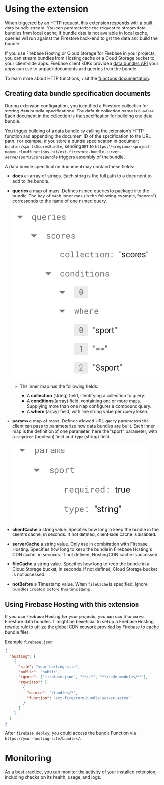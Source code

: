 # Using the extension
When triggered by an HTTP request, this extension responds with a built data bundle stream.
You can parameterize the request to stream data bundles from local cache; if bundle data is
not available in local cache, queries will run against the Firestore back-end to get the
data and build the bundle.

If you use Firebase Hosting or Cloud Storage for Firebase in your projects, you can stream
bundles from Hosting cache or a Cloud Storage bucket to your client-side apps. Firebase client
SDKs provide a [data bundles API](https://firebase.google.com/docs/firestore/bundles)
your apps can use to unpack documents and queries from the bundle.

To learn more about HTTP functions, visit the [functions documentation](https://firebase.google.com/docs/functions/http-events).


## Creating data bundle specification documents

During extension configuration, you identified a Firestore collection for storing data bundle specifications.
The default collection name is `bundles`.  Each document in the collection is the specification for building one data bundle.

You trigger building of a data bundle by calling the extension’s HTTP function and appending the document ID of the specification
to the URL path. For example, if you store a bundle specification in document `bundles/sportsScoresBundle`, sending `GET` to
`https://<region>-<project-name>.cloudfunctions.net/ext-firestore-bundle-server-serve/sportsScoresBundle` triggers assembly of
the bundle.

A data bundle specification document may contain these fields:

- **docs** an array of strings. Each string is the full path to a document to add to the bundle.
- **queries** a map of maps. Defines named queries to package into the bundle. The key of each inner map (in the following example, “scores”) corresponds to the name of one named query.
    
    ![Queries Example](queries-example.png)

    - The inner map has the following fields:

      - A **collection** (string) field, identifying a collection to query. 
      - A **conditions** (array) field, containing one or more maps. Supplying more than one map configures a compound query.
      - A **where** (array) field, with one string value per query token.

- **params** a map of maps. Defines allowed URL query parameters the client can pass to parameterize how data bundles are built. Each inner map is the definition of one parameter, here the “sport” parameter, with a `required` (boolean) field and `type` (string) field.
  
  ![Params Example](params-example.png)
  
- **clientCache** a string value. Specifies how long to keep the bundle in the client's cache, in seconds. If not defined, client-side cache is disabled.
- **serverCache** a string value. Only use in combination with Firebase Hosting. Specifies how long to keep the bundle in Firebase Hosting's CDN cache, in seconds.  If not defined, Hosting CDN cache is accessed.
- **fileCache** a string value. Specifies how long to keep the bundle in a Cloud Storage bucket, in seconds. If not defined, Cloud Storage bucket is not accessed.
- **notBefore** a Timestamp value. When `fileCache` is specified, ignore bundles created before this timestamp.

## Using Firebase Hosting with this extension

If you use Firebase Hosting for your projects, you can use it to serve Firestore data bundles.
It might be beneficial to set up a Firebase Hosting [rewrite rule](https://firebase.google.com/docs/hosting/full-config#rewrites)
to utilize the global CDN network provided by Firebase to cache bundle files.

Example `firebase.json`:

```json
{
  "hosting": [
    {
      "site": "your-hosting-site",
      "public": "public",
      "ignore": ["firebase.json", "**/.*", "**/node_modules/**"],
      "rewrites": [
        {
          "source": "/bundles/*",
          "function": "ext-firestore-bundle-server-serve"
        }
      ]
    }
  ]
}
```

After `firebase deploy`, you could access the bundle Function via `https://your-hosting-site/bundles/`.

# Monitoring
As a best practice, you can [monitor the activity](https://firebase.google.com/docs/extensions/manage-installed-extensions#monitor) of your installed extension, including checks on its health, usage, and logs.
